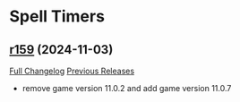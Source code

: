 # <DBM Extra> Spell Timers

## [r159](https://github.com/DeadlyBossMods/DBM-SpellTimers/tree/r159) (2024-11-03)
[Full Changelog](https://github.com/DeadlyBossMods/DBM-SpellTimers/compare/r158...r159) [Previous Releases](https://github.com/DeadlyBossMods/DBM-SpellTimers/releases)

- remove game version 11.0.2 and add game version 11.0.7  
